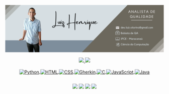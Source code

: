 ![Luiz Henrique](/capaLH.png)

<div align="center">
  <a href="https://github.com/LuizHenriqueVitorino">
  <img height="180em" src="https://github-readme-stats.vercel.app/api?username=LuizHenriqueVitorino&show_icons=true&theme=algolia&include_all_commits=true&count_private=true&locale=pt-br&custom_title=LUIZ+HENRIQUE"/>
  <img height="180em" src="https://github-readme-stats.vercel.app/api/top-langs/?username=LuizHenriqueVitorino&layout=compact&langs_count=7&theme=algolia&locale=pt-br"/>
</div>
  
<div align="center" style="display: inline_block"><br>
  <img align="center" alt="Python" height="30" width="40" src="https://cdn.jsdelivr.net/gh/devicons/devicon/icons/python/python-original.svg">
  <img align="center" alt="HTML" height="30" width="40" src="https://cdn.jsdelivr.net/gh/devicons/devicon/icons/html5/html5-original.svg">
  <img align="center" alt="CSS" height="30" width="40" src="https://cdn.jsdelivr.net/gh/devicons/devicon/icons/css3/css3-original.svg">
  <img align="center" alt="Gherkin" height="30" width="40" src="https://cdn.jsdelivr.net/gh/devicons/devicon/icons/cucumber/cucumber-plain.svg">
  <img align="center" alt="C" height="30" width="40" src="https://cdn.jsdelivr.net/gh/devicons/devicon/icons/c/c-original.svg">
  <img align="center" alt="JavaScript" height="30" width="40" src="https://cdn.jsdelivr.net/gh/devicons/devicon/icons/javascript/javascript-original.svg">
  <img align="center" alt="Java" height="30" width="40" src="https://cdn.jsdelivr.net/gh/devicons/devicon/icons/java/java-original.svg">
</div>
 
##
  
<div align="center"> 
  <a href="https://www.linkedin.com/in/luiz-henrique-da-silva-vitorino-00bb1257/" target="_blank"><img height="28" src="https://img.shields.io/badge/Luiz Henrique-0077B5?style=for-the-badge&logo=linkedin&logoColor=white" target="_blank"></a>
  <a href="mailto:dev.luiz.vitorino@gmail.com" target="_blank"><img height="28" src="https://img.shields.io/badge/-dev.luiz.vitorino-FF3333?style=for-the-badge&logo=gmail&logoColor=white" target="_blank"></a>
  <a href="https://github.com/LuizHenriqueVitorino/" target="_blank"><img height="28" src="https://img.shields.io/badge/LuizHenriqueVitorino-100000?style=for-the-badge&logo=github&logoColor=white" target="_blank"></a>
  <a href="https://www.instagram.com/luizhenriquevitorino/" target="_blank"><img height="28" src="https://img.shields.io/badge/@luizhenriquevitorino-E4405F?style=for-the-badge&logo=instagram&logoColor=white" target="_blank"></a>
</div>
<!--
**LuizHenriqueVitorino/LuizHenriqueVitorino** is a ✨ _special_ ✨ repository because its `README.md` (this file) appears on your GitHub profile.

Here are some ideas to get you started:

- 🔭 I’m currently working on ...
- 🌱 I’m currently learning ...
- 👯 I’m looking to collaborate on ...
- 🤔 I’m looking for help with ...
- 💬 Ask me about ...
- 📫 How to reach me: ...
- 😄 Pronouns: ...
- ⚡ Fun fact: ...
-->
